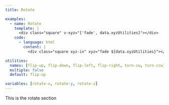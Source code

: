 ```yaml
---
title: Rotate

examples:
  - name: Rotate
    template: |
      <div class="square" v-xyz="['fade', data.xyzUtilities]"></div>
    code:
      - language: html
        content: |
          <div class="square xyz-in" xyz="fade ${data.xyzUtilities}"></div>

utilities:
  names: [flip-up, flip-down, flip-left, flip-right, turn-cw, turn-ccw]
  multiple: false
  default: flip-up

variables: [rotate-x, rotate-y, rotate-z]
---
```


This is the rotate section
